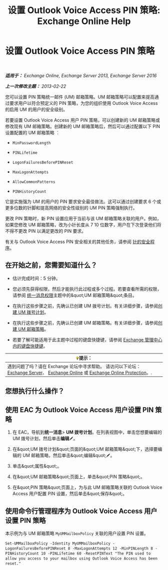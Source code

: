 ﻿---
title: '设置 Outlook Voice Access PIN 策略: Exchange Online Help'
TOCTitle: 设置 Outlook Voice Access PIN 策略
ms:assetid: 5b2800b7-bfa6-4282-975c-0706ae25ad64
ms:mtpsurl: https://technet.microsoft.com/zh-cn/library/Aa998285(v=EXCHG.150)
ms:contentKeyID: 50556577
ms.date: 05/23/2018
mtps_version: v=EXCHG.150
ms.translationtype: MT
---

# 设置 Outlook Voice Access PIN 策略

 

_**适用于：** Exchange Online, Exchange Server 2013, Exchange Server 2016_

_**上一次修改主题：** 2013-02-22_

您可以设置 PIN 策略统一邮件 (UM) 邮箱策略。UM 邮箱策略可以配置来提高通过要求用户以符合预定义的 PIN 策略，为您的组织使用 Outlook Voice Access 的启用 UM 的用户的安全级别。

若要设置 Outlook Voice Access 用户 PIN 策略，可以创建新的 UM 邮箱策略或修改现有 UM 邮箱策略。创建新的 UM 邮箱策略后，然后可以通过配置以下 PIN 设置配置的 UM 邮箱策略 ︰

  - `MinPasswordLength`

  - `PINLifetime`

  - `LogonFailuresBeforePINReset`

  - `MaxLogonAttempts`

  - `AllowCommonPatterns`

  - `PINHistoryCount`

它是实施强为 UM 的用户的 PIN 要求安全最佳做法。这可以通过创建要求 6 个或更多位数的针脚和提高网络的安全性级别的 UM PIN 策略强制执行。

更改 PIN 策略时，新 PIN 设置应用于当前与该 UM 邮箱策略关联的用户。例如，如果您修改 UM 邮箱策略，改为小针长度从 7 10 位数字，用户在下次登录他们将不得不更改 PIN 以满足更改的 PIN 要求。

有关与 Outlook Voice Access PIN 安全相关的其他任务，请参阅 [针的安全程序](pin-security-procedures-exchange-2013-help.md)。

## 在开始之前，您需要知道什么？

  - 估计完成时间：5 分钟。

  - 您必须先获得权限，然后才能执行此过程或多个过程。若要查看所需的权限，请参阅 [统一消息权限](unified-messaging-permissions-exchange-2013-help.md)主题中的\&quot;UM 邮箱策略\&quot;条目。

  - 在执行这些步骤之前，先确认已创建 UM 拨号计划。有关详细步骤，请参阅[创建 UM 拨号计划](create-a-um-dial-plan-exchange-2013-help.md)。

  - 在执行这些步骤之前，先确认已创建 UM 邮箱策略。有关详细步骤，请参阅[创建 UM 邮箱策略](create-a-um-mailbox-policy-exchange-2013-help.md)。

  - 若要了解可能适用于此主题中过程的键盘快捷键，请参阅 [Exchange 管理中心内的键盘快捷键](keyboard-shortcuts-in-the-exchange-admin-center-exchange-online-protection-help.md)。

<table>
<thead>
<tr class="header">
<th><img src="images/Bb124558.tip(EXCHG.150).gif" title="提示" alt="提示" />提示：</th>
</tr>
</thead>
<tbody>
<tr class="odd">
<td>遇到问题了吗？请在 Exchange 论坛中寻求帮助。 请访问以下论坛：<a href="https://go.microsoft.com/fwlink/p/?linkid=60612">Exchange Server</a>、 <a href="https://go.microsoft.com/fwlink/p/?linkid=267542">Exchange Online</a> 或 <a href="https://go.microsoft.com/fwlink/p/?linkid=285351">Exchange Online Protection</a>。.</td>
</tr>
</tbody>
</table>


## 您想执行什么操作？

## 使用 EAC 为 Outlook Voice Access 用户设置 PIN 策略

1.  在 EAC，导航到**统一消息**\> **UM 拨号计划**。在列表视图中，单击您想要编辑的 UM 拨号计划，然后单击**编辑**![编辑图标](images/Bb124582.6f53ccb2-1f13-4c02-bea0-30690e6ea71d(EXCHG.150).gif "编辑图标")。

2.  在\&quot;UM 拨号计划\&quot;页面的\&quot;UM 邮箱策略\&quot;下，选择要编辑的 UM 邮箱策略，然后单击\&quot;编辑\&quot;![编辑图标](images/Bb124582.6f53ccb2-1f13-4c02-bea0-30690e6ea71d(EXCHG.150).gif "编辑图标")。

3.  单击\&quot;属性\&quot;。

4.  在\&quot;UM 邮箱策略\&quot;页面上，单击\&quot;PIN 策略\&quot;。

5.  在\&quot;PIN 策略\&quot;页面上，为与此 UM 邮箱策略关联的 Outlook Voice Access 用户配置 PIN 设置，然后单击\&quot;保存\&quot;。

## 使用命令行管理程序为 Outlook Voice Access 用户设置 PIN 策略

本示例为与 UM 邮箱策略 `MyUMMailboxPolicy` 关联的用户设置 PIN 设置。

    Set-UMMailboxPolicy -Identity MyUMMailboxPolicy -LogonFailuresBeforePINReset 8 -MaxLogonAttempts 12 -MinPINLength 8 -PINHistoryCount 10 -PINLifetime 60 -ResetPINText "The PIN used to allow you access to your mailbox using Outlook Voice Access has been reset."

